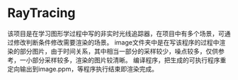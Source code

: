 # RayTracing
该项目是在学习图形学过程中写的非实时光线追踪器，在项目中有多个场景，可通过修改判断条件修改需要渲染的场景。
image文件夹中是在写该程序的过程中渲染的部分图片，由于时间关系，其中相当一部分的采样较少，噪点较多，仅供参考，一小部分采样较多，渲染的图片较清晰。
编译程序，把生成的可执行程序重定向输出到image.ppm，等程序执行结束即渲染完成。
